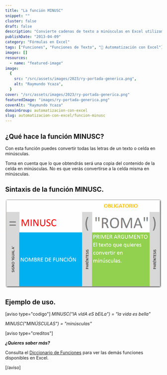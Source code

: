 ```yaml
---
title: "La función MINUSC"
snippet: ""
cluster: false
draft: false
description: "Convierte cadenas de texto a minúsculas en Excel utilizando la función MINUSC y mejora la presentación de tus datos."
publishDate: "2013-04-09"
category: "Fórmulas en Excel"
tags: ["Funciones", "Funciones de Texto", "🤖 Automatización con Excel"]
images: []
resources:
  - name: "featured-image"
image:
  {
    src: "/src/assets/images/2023/ry-portada-generica.png",
    alt: "Raymundo Ycaza",
  }
cover: "/src/assets/images/2023/ry-portada-generica.png"
featuredImage: "images/ry-portada-generica.png"
coverAlt: "Raymundo Ycaza"
domainGroup: automatizacion-con-excel
slug: automatizacion-con-excel/funcion-minusc
---
```


## ¿Qué hace la función MINUSC?

Con esta función puedes convertir todas las letras de un texto o celda en minúsculas.

Toma en cuenta que lo que obtendrás será una copia del contenido de la celda en minúsculas. No es que verás convertirse a la celda misma en minúsculas.

## Sintaxis de la función MINUSC.

[![Función MINUSC](/src/assets/images/2023/funcion-minusc-000458.png)](http://raymundoycaza.com/wp-content/uploads/funci�n-minusc-000458.png)

## Ejemplo de uso.

\[aviso type="codigo"\] _MINUSC("lA vIdA eS bElLa") = "la vida es bella"_

_MINUSC("MINÚSCULAS") = "minúsculas"_

\[aviso type="creditos"\]

_**¿Quieres saber más?**_

Consulta el [Diccionario de Funciones](http://raymundoycaza.com/tag/diccionario-de-funciones/) para ver las demás funciones disponibles en Excel.

\[/aviso\]

